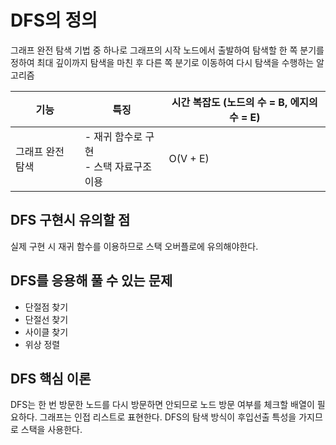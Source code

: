 # DFS의 정의
그래프 완전 탐색 기법 중 하나로 그래프의 시작 노드에서 출발하여 탐색할 한 쪽 분기를 정하여 최대 깊이까지 탐색을 마친 후 다른 쪽 분기로 이동하여 다시 탐색을 수행하는 알고리즘

| 기능        | 특징                          | 시간 복잡도 (노드의 수 = B, 에지의 수  = E) |
| --------- | --------------------------- | ------------------------------ |
| 그래프 완전 탐색 | - 재귀 함수로 구현<br>- 스택 자료구조 이용 | O(V + E)                       |
## DFS 구현시 유의할 점
실제 구현 시 재귀 함수를 이용하므로 스택 오버플로에 유의해야한다.

## DFS를 응용해 풀 수 있는 문제
- 단절점 찾기
- 단절선 찾기
- 사이클 찾기
- 위상 정렬

## DFS 핵심 이론
DFS는 한 번 방문한 노드를 다시 방문하면 안되므로 노드 방문 여부를 체크할 배열이 필요하다.
그래프는 인접 리스트로 표현한다.
DFS의 탐색 방식이 후입선출 특성을 가지므로 스택을 사용한다.